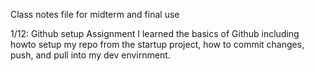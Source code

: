 Class notes file for midterm and final use

1/12: Github setup Assignment
I learned the basics of Github including howto setup my repo from the startup project, how to commit changes, push, and pull into my dev envirnment. 